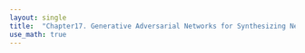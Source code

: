 ```yaml
---
layout: single
title:  "Chapter17. Generative Adversarial Networks for Synthesizing New Data: 새로운 데이터를 합성하기 위한 생성적 적대 네트워크"
use_math: true
---
```

